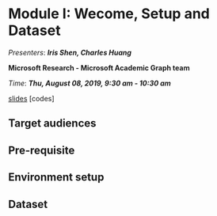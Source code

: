 # Module I: Wecome, Setup and Dataset

_Presenters_: _**Iris Shen, Charles Huang**_

**Microsoft Research - Microsoft Academic Graph team**

_Time_: _**Thu, August 08, 2019, 9:30 am - 10:30 am**_

[slides](./Module_I_GraphKnowledgeGraph_KDD2019_HandsOn.pdf) [codes]

## Target audiences

## Pre-requisite 

## Environment setup

## Dataset
